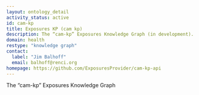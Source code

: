 ```yaml
---
layout: ontology_detail
activity_status: active
id: cam-kp
title: Exposures KP (cam kp)
description: The “cam-kp” Exposures Knowledge Graph (in development).
domain: health
restype: "knowledge graph"
contact:
  label: "Jim Balhoff"
  email: balhoff@renci.org
homepage: https://github.com/ExposuresProvider/cam-kp-api
---
```


The “cam-kp” Exposures Knowledge Graph
